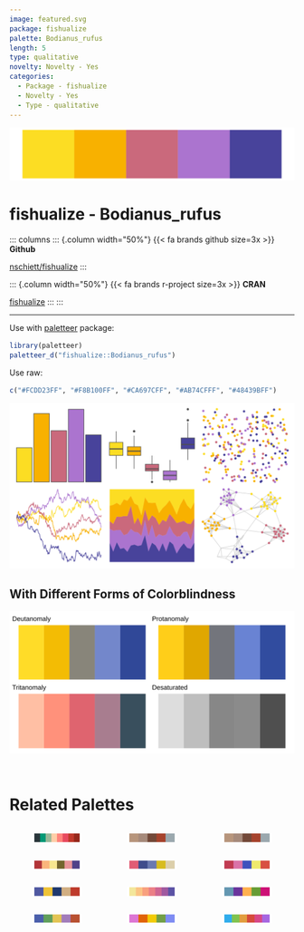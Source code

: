 ```yaml
---
image: featured.svg
package: fishualize
palette: Bodianus_rufus
length: 5
type: qualitative
novelty: Novelty - Yes
categories:
  - Package - fishualize
  - Novelty - Yes
  - Type - qualitative
---
```


![](featured.svg)

# fishualize - Bodianus_rufus 

::: columns
::: {.column width="50%"}
{{< fa brands github size=3x >}}
**Github**

[nschiett/fishualize](https://github.com/nschiett/fishualize)
:::

::: {.column width="50%"}
{{< fa brands r-project size=3x >}}
**CRAN**

[fishualize](https://CRAN.R-project.org/package=fishualize)
:::
:::

<hr> 

Use with [paletteer](https://emilhvitfeldt.github.io/paletteer/) package:

```r
library(paletteer)
paletteer_d("fishualize::Bodianus_rufus")
```

Use raw:

```r
c("#FCDD23FF", "#F8B100FF", "#CA697CFF", "#AB74CFFF", "#48439BFF")
``` 

![](examples.png) <br>

## With Different Forms of Colorblindness

![](colorblind.svg) 

<br>

# Related Palettes

<div class="list" style="display: grid; grid-template-columns: auto auto auto;"> <figure class="figure">
<a href="../../awtools/a_palette/"> <img src="../../awtools/a_palette/featured.svg" style="width: 100%;" class="figure-img"></a>
</figure> <figure class="figure">
<a href="../../ButterflyColors/hamadryas_feronia/"> <img src="../../ButterflyColors/hamadryas_feronia/featured.svg" style="width: 100%;" class="figure-img"></a>
</figure> <figure class="figure">
<a href="../../ButterflyColors/hamadryas_feronia/"> <img src="../../ButterflyColors/hamadryas_feronia/featured.svg" style="width: 100%;" class="figure-img"></a>
</figure> <figure class="figure">
<a href="../../nationalparkcolors/DeathValley/"> <img src="../../nationalparkcolors/DeathValley/featured.svg" style="width: 100%;" class="figure-img"></a>
</figure> <figure class="figure">
<a href="../../lisa/JamesRosenquist/"> <img src="../../lisa/JamesRosenquist/featured.svg" style="width: 100%;" class="figure-img"></a>
</figure> <figure class="figure">
<a href="../../lisa/WassilyKandinsky_2/"> <img src="../../lisa/WassilyKandinsky_2/featured.svg" style="width: 100%;" class="figure-img"></a>
</figure> <figure class="figure">
<a href="../../lisa/EdvardMunch/"> <img src="../../lisa/EdvardMunch/featured.svg" style="width: 100%;" class="figure-img"></a>
</figure> <figure class="figure">
<a href="../../rcartocolor/Sunset/"> <img src="../../rcartocolor/Sunset/featured.svg" style="width: 100%;" class="figure-img"></a>
</figure> <figure class="figure">
<a href="../../PrettyCols/Bold/"> <img src="../../PrettyCols/Bold/featured.svg" style="width: 100%;" class="figure-img"></a>
</figure> <figure class="figure">
<a href="../../lisa/GustavKlimt/"> <img src="../../lisa/GustavKlimt/featured.svg" style="width: 100%;" class="figure-img"></a>
</figure> <figure class="figure">
<a href="../../fishualize/Callanthias_australis/"> <img src="../../fishualize/Callanthias_australis/featured.svg" style="width: 100%;" class="figure-img"></a>
</figure> <figure class="figure">
<a href="../../ggthemes/excel_Parallax/"> <img src="../../ggthemes/excel_Parallax/featured.svg" style="width: 100%;" class="figure-img"></a>
</figure> 
</div>
